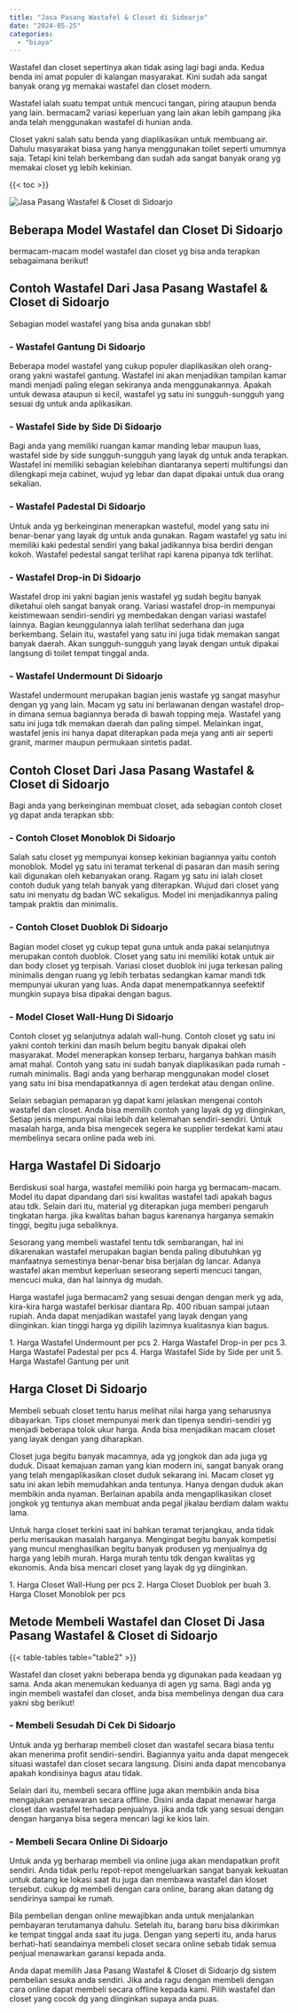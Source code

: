 ```yaml
---
title: "Jasa Pasang Wastafel & Closet di Sidoarjo"
date: "2024-05-25"
categories: 
  - "biaya"
---
```


Wastafel dan closet sepertinya akan tidak asing lagi bagi anda. Kedua benda ini amat populer di kalangan masyarakat. Kini sudah ada sangat banyak orang yg memakai wastafel dan closet modern.

Wastafel ialah suatu tempat untuk mencuci tangan, piring ataupun benda yang lain. bermacam2 variasi keperluan yang lain akan lebih gampang jika anda telah menggunakan wastafel di hunian anda.

Closet yakni salah satu benda yang diaplikasikan untuk membuang air. Dahulu masyarakat biasa yang hanya menggunakan toilet seperti umumnya saja. Tetapi kini telah berkembang dan sudah ada sangat banyak orang yg memakai closet yg lebih kekinian.

{{< toc >}}

![Jasa Pasang Wastafel & Closet di Sidoarjo](/images/wastafel-closet-murah65.png)

## Beberapa Model Wastafel dan Closet Di Sidoarjo

bermacam-macam model wastafel dan closet yg bisa anda terapkan sebagaimana berikut!

## Contoh Wastafel Dari Jasa Pasang Wastafel & Closet di Sidoarjo

Sebagian model wastafel yang bisa anda gunakan sbb!

### \- Wastafel Gantung Di Sidoarjo

Beberapa model wastafel yang cukup populer diaplikasikan oleh orang-orang yakni wastafel gantung. Wastafel ini akan menjadikan tampilan kamar mandi menjadi paling elegan sekiranya anda menggunakannya. Apakah untuk dewasa ataupun si kecil, wastafel yg satu ini sungguh-sungguh yang sesuai dg untuk anda aplikasikan.

### \- Wastafel Side by Side Di Sidoarjo

Bagi anda yang memiliki ruangan kamar manding lebar maupun luas, wastafel side by side sungguh-sungguh yang layak dg untuk anda terapkan. Wastafel ini memiliki sebagian kelebihan diantaranya seperti multifungsi dan dilengkapi meja cabinet, wujud yg lebar dan dapat dipakai untuk dua orang sekalian.

### \- Wastafel Padestal Di Sidoarjo

Untuk anda yg berkeinginan menerapkan wasteful, model yang satu ini benar-benar yang layak dg untuk anda gunakan. Ragam wastafel yg satu ini memiliki kaki pedestal sendiri yang bakal jadikannya bisa berdiri dengan kokoh. Wastafel pedestal sangat terlihat rapi karena pipanya tdk terlihat.

### \- Wastafel Drop-in Di Sidoarjo

Wastafel drop ini yakni bagian jenis wastafel yg sudah begitu banyak diketahui oleh sangat banyak orang. Variasi wastafel drop-in mempunyai keistimewaan sendiri-sendiri yg membedakan dengan variasi wastafel lainnya. Bagian keunggulannya ialah terlihat sederhana dan juga berkembang. Selain itu, wastafel yang satu ini juga tidak memakan sangat banyak daerah. Akan sungguh-sungguh yang layak dengan untuk dipakai langsung di toilet tempat tinggal anda.

### \- Wastafel Undermount Di Sidoarjo

Wastafel undermount merupakan bagian jenis wastafe yg sangat masyhur dengan yg yang lain. Macam yg satu ini berlawanan dengan wastafel drop-in dimana semua bagiannya berada di bawah topping meja. Wastafel yang satu ini juga tdk memakan daerah dan paling simpel. Melainkan ingat, wastafel jenis ini hanya dapat diterapkan pada meja yang anti air seperti granit, marmer maupun permukaan sintetis padat.

## Contoh Closet Dari Jasa Pasang Wastafel & Closet di Sidoarjo

Bagi anda yang berkeinginan membuat closet, ada sebagian contoh closet yg dapat anda terapkan sbb:

### \- Contoh Closet Monoblok Di Sidoarjo

Salah satu closet yg mempunyai konsep kekinian bagiannya yaitu contoh monoblok. Model yg satu ini teramat terkenal di pasaran dan masih sering kali digunakan oleh kebanyakan orang. Ragam yg satu ini ialah closet contoh duduk yang telah banyak yang diterapkan. Wujud dari closet yang satu ini menyatu dg badan WC sekaligus. Model ini menjadikannya paling tampak praktis dan minimalis.

### \- Contoh Closet Duoblok Di Sidoarjo

Bagian model closet yg cukup tepat guna untuk anda pakai selanjutnya merupakan contoh duoblok. Closet yang satu ini memiliki kotak untuk air dan body closet yg terpisah. Variasi closet duoblok ini juga terkesan paling minimalis dengan ruang yg lebih terbatas sedangkan kamar mandi tdk mempunyai ukuran yang luas. Anda dapat menempatkannya seefektif mungkin supaya bisa dipakai dengan bagus.

### \- Model Closet Wall-Hung Di Sidoarjo

Contoh closet yg selanjutnya adalah wall-hung. Contoh closet yg satu ini yakni contoh terkini dan masih belum begitu banyak dipakai oleh masyarakat. Model menerapkan konsep terbaru, harganya bahkan masih amat mahal. Contoh yang satu ini sudah banyak diaplikasikan pada rumah - rumah minimalis. Bagi anda yang berharap menggunakan model closet yang satu ini bisa mendapatkannya di agen terdekat atau dengan online.

Selain sebagian pemaparan yg dapat kami jelaskan mengenai contoh wastafel dan closet. Anda bisa memilih contoh yang layak dg yg diinginkan, Setiap jenis mempunyai nilai lebih dan kelemahan sendiri-sendiri. Untuk masalah harga, anda bisa mengecek segera ke supplier terdekat kami atau membelinya secara online pada web ini.

## Harga Wastafel Di Sidoarjo

Berdiskusi soal harga, wastafel memiliki poin harga yg bermacam-macam. Model itu dapat dipandang dari sisi kwalitas wastafel tadi apakah bagus atau tdk. Selain dari itu, material yg diterapkan juga memberi pengaruh tingkatan harga. jika kwalitas bahan bagus karenanya harganya semakin tinggi, begitu juga sebaliknya.

Sesorang yang membeli wastafel tentu tdk sembarangan, hal ini dikarenakan wastafel merupakan bagian benda paling dibutuhkan yg manfaatnya semestinya benar-benar bisa berjalan dg lancar. Adanya wastafel akan membut keperluan seseorang seperti mencuci tangan, mencuci muka, dan hal lainnya dg mudah.

Harga wastafel juga bermacam2 yang sesuai dengan dengan merk yg ada, kira-kira harga wastafel berkisar diantara Rp. 400 ribuan sampai jutaan rupiah. Anda dapat menjadikan wastafel yang layak dengan yang diinginkan. kian tinggi harga yg dipilih lazimnya kualitasnya kian bagus.

1\. Harga Wastafel Undermount per pcs 2. Harga Wastafel Drop-in per pcs 3. Harga Wastafel Padestal per pcs 4. Harga Wastafel Side by Side per unit 5. Harga Wastafel Gantung per unit

## Harga Closet Di Sidoarjo

Membeli sebuah closet tentu harus melihat nilai harga yang seharusnya dibayarkan. Tips closet mempunyai merk dan tipenya sendiri-sendiri yg menjadi beberapa tolok ukur harga. Anda bisa menjadikan macam closet yang layak dengan yang diharapkan.

Closet juga begitu banyak macamnya, ada yg jongkok dan ada juga yg duduk. Disaat kemajuan zaman yang kian modern ini, sangat banyak orang yang telah mengaplikasikan closet duduk sekarang ini. Macam closet yg satu ini akan lebih memudahkan anda tentunya. Hanya dengan duduk akan membikin anda nyaman. Berlainan apabila anda mengaplikasikan closet jongkok yg tentunya akan membuat anda pegal jikalau berdiam dalam waktu lama.

Untuk harga closet terkini saat ini bahkan teramat terjangkau, anda tidak perlu merisaukan masalah harganya. Mengingat begitu banyak kompetisi yang muncul menghasilkan begitu banyak produsen yg menjualnya dg harga yang lebih murah. Harga murah tentu tdk dengan kwalitas yg ekonomis. Anda bisa mencari closet yang layak dg yg diinginkan.

1\. Harga Closet Wall-Hung per pcs 2. Harga Closet Duoblok per buah 3. Harga Closet Monoblok per pcs

## Metode Membeli Wastafel dan Closet Di Jasa Pasang Wastafel & Closet di Sidoarjo

{{< table-tables table="table2" >}}

Wastafel dan closet yakni beberapa benda yg digunakan pada keadaan yg sama. Anda akan menemukan keduanya di agen yg sama. Bagi anda yg ingin membeli wastafel dan closet, anda bisa membelinya dengan dua cara yakni sbg berikut!

### \- Membeli Sesudah Di Cek Di Sidoarjo

Untuk anda yg berharap membeli closet dan wastafel secara biasa tentu akan menerima profit sendiri-sendiri. Bagiannya yaitu anda dapat mengecek situasi wastafel dan closet secara langsung. Disini anda dapat mencobanya apakah kondisinya bagus atau tidak.

Selain dari itu, membeli secara offline juga akan membikin anda bisa mengajukan penawaran secara offline. Disini anda dapat menawar harga closet dan wastafel terhadap penjualnya. jika anda tdk yang sesuai dengan dengan harganya bisa segera mencari lagi ke kios lain.

### \- Membeli Secara Online Di Sidoarjo

Untuk anda yg berharap membeli via online juga akan mendapatkan profit sendiri. Anda tidak perlu repot-repot mengeluarkan sangat banyak kekuatan untuk datang ke lokasi saat itu juga dan membawa wastafel dan kloset tersebut. cukup dg membeli dengan cara online, barang akan datang dg sendirinya sampai ke rumah.

Bila pembelian dengan online mewajibkan anda untuk menjalankan pembayaran terutamanya dahulu. Setelah itu, barang baru bisa dikirimkan ke tempat tinggal anda saat itu juga. Dengan yang seperti itu, anda harus berhati-hati seandainya membeli closet secara online sebab tidak semua penjual menawarkan garansi kepada anda.

Anda dapat memilih Jasa Pasang Wastafel & Closet di Sidoarjo dg sistem pembelian sesuka anda sendiri. Jika anda ragu dengan membeli dengan cara online dapat membeli secara offline kepada kami. Pilih wastafel dan closet yang cocok dg yang diinginkan supaya anda puas.
